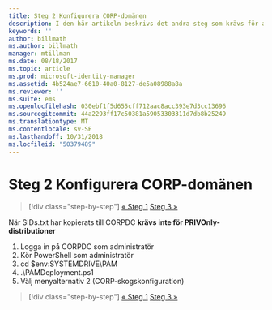 ```yaml
---
title: Steg 2 Konfigurera CORP-domänen
description: I den här artikeln beskrivs det andra steg som krävs för att du ska kunna konfigurera CORP-domänen, vilket involverar körning av ett skript efter det att sids.txt har kopierats CORPDC
keywords: ''
author: billmath
ms.author: billmath
manager: mtillman
ms.date: 08/18/2017
ms.topic: article
ms.prod: microsoft-identity-manager
ms.assetid: 4b524ae7-6610-40a0-8127-de5a08988a8a
ms.reviewer: ''
ms.suite: ems
ms.openlocfilehash: 030ebf1f5d655cff712aac8acc393e7d3cc13696
ms.sourcegitcommit: 44a2293ff17c50381a59053303311d7db8b25249
ms.translationtype: MT
ms.contentlocale: sv-SE
ms.lasthandoff: 10/31/2018
ms.locfileid: "50379489"
---
```

# <a name="step-2-configuring-the-corp-domain"></a>Steg 2 Konfigurera CORP-domänen

> [!div class="step-by-step"]
> [« Steg 1](sp1-step1-configuring-priv-domain.md)
> [Steg 3 »](sp1-step3-installing-configuring-sql.md)

När SIDs.txt har kopierats till CORPDC **krävs inte för PRIVOnly-distributioner**

1. Logga in på CORPDC som administratör
2. Kör PowerShell som administratör
3. cd $env:SYSTEMDRIVE\PAM
4. .\PAMDeployment.ps1
5. Välj menyalternativ 2 (CORP-skogskonfiguration)

> [!div class="step-by-step"]
> [« Steg 1](sp1-step1-configuring-priv-domain.md)
> [Steg 3 »](sp1-step3-installing-configuring-sql.md)
